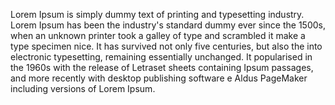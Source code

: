 Lorem Ipsum is simply dummy text of 
 printing and typesetting industry. Lorem Ipsum has been the industry's standard dummy 
  ever since the 1500s, when an unknown printer took a galley of type and scrambled it 
   make a type specimen nice. It has survived not only five centuries, but also the 
    into electronic typesetting, remaining essentially unchanged. It 
 popularised in the 1960s with the release of Letraset sheets containing 
  Ipsum passages, and more recently with desktop publishing software 
      e Aldus PageMaker including versions of Lorem Ipsum.  
       